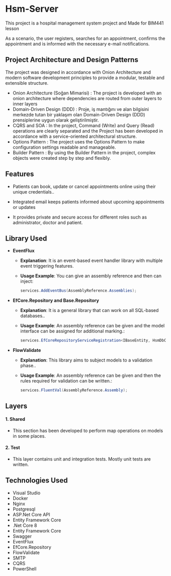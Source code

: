 # Hsm-Server

This project is a hospital management system project and Made for BIM441 lesson

As a scenario, the user registers, searches for an appointment, confirms the appointment and is informed with the necessary e-mail notifications.

## Project Architecture and Design Patterns

The project was designed in accordance with Onion Architecture and modern software development principles to provide a modular, testable and extensible structure.

- Onion Architecture (Soğan Mimarisi) : The project is developed with an onion architecture where dependencies are routed from outer layers to inner layers
- Domain-Driven Design (DDD) : Proje, iş mantığını ve alan bilgisini merkezde tutan bir yaklaşım olan Domain-Driven Design (DDD) prensiplerine uygun olarak geliştirilmiştir.
- CQRS and SOA : In the project, Command (Write) and Query (Read) operations are clearly separated and the Project has been developed in accordance with a service-oriented architectural structure.
- Options Pattern : The project uses the Options Pattern to make configuration settings readable and manageable.
- Builder Pattern : By using the Builder Pattern in the project, complex objects were created step by step and flexibly.

## Features

- Patients can book, update or cancel appointments online using their unique credentials..

- Integrated email keeps patients informed about upcoming appointments or updates

- It provides private and secure access for different roles such as administrator, doctor and patient.

## Library Used

- **EventFlux**

  - **Explanation**: It is an event-based event handler library with multiple event triggering features.

  - **Usage Example**: You can give an assembly reference and then can inject:
    ```csharp
    services.AddEventBus(AssemblyReference.Assemblies);
    ```

- **EfCore.Repository and Base.Repository**

  - **Explanation**: It is a general library that can work on all SQL-based databases..

  - **Usage Example**: An assembly reference can be given and the model interface can be assigned for additional marking.:
    ```csharp
    services.EfCoreRepositoryServiceRegistration<IBaseEntity, HsmDbContext>(ServiceLifetime.Scoped, assembly);
    ```

- **FlowValidate**

  - **Explanation**: This library aims to subject models to a validation phase..

  - **Usage Example**: An assembly reference can be given and then the rules required for validation can be written.:
    ```csharp
    services.FluentVal(AssemblyReference.Assembly);
    ```

## Layers

#### 1. **Shared**

- This section has been developed to perform map operations on models in some places.

#### 2. **Test**

- This layer contains unit and integration tests. Mostly unit tests are written.

## Technologies Used
- Visual Studio
- Docker
- Nginx
- Postgresql
- ASP.Net Core API
- Entity Framework Core
- .Net Core 8
- Entity Framework Core
- Swagger
- EventFlux
- EfCore.Repository
- FlowValidate
- SMTP
- CQRS
- PowerShell

